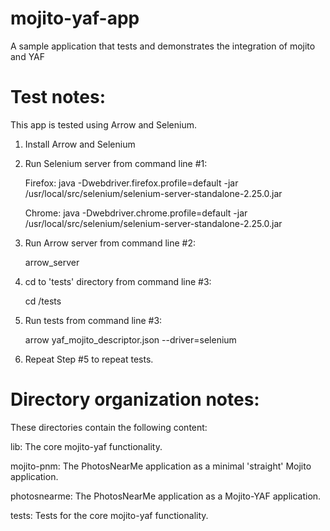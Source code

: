 mojito-yaf-app
==============

A sample application that tests and demonstrates the integration of mojito and YAF

Test notes:
===========

This app is tested using Arrow and Selenium.

1. Install Arrow and Selenium

2. Run Selenium server from command line #1:

    Firefox: java -Dwebdriver.firefox.profile=default -jar /usr/local/src/selenium/selenium-server-standalone-2.25.0.jar

    Chrome: java -Dwebdriver.chrome.profile=default -jar /usr/local/src/selenium/selenium-server-standalone-2.25.0.jar

3. Run Arrow server from command line #2:

    arrow_server

4. cd to 'tests' directory from command line #3:

    cd <mojito-yaf-app>/tests

5. Run tests from command line #3:

    arrow yaf_mojito_descriptor.json --driver=selenium

6. Repeat Step #5 to repeat tests.

Directory organization notes:
=============================

These directories contain the following content:

lib: The core mojito-yaf functionality.

mojito-pnm: The PhotosNearMe application as a minimal 'straight' Mojito
application.

photosnearme: The PhotosNearMe application as a Mojito-YAF application.

tests: Tests for the core mojito-yaf functionality.
